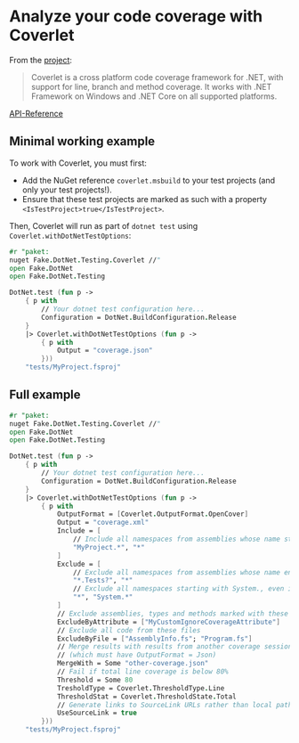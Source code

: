 # Analyze your code coverage with Coverlet

From the [project](https://github.com/tonerdo/coverlet):
> Coverlet is a cross platform code coverage framework for .NET, with support for line, branch and method coverage. It works with .NET Framework on Windows and .NET Core on all supported platforms.

[API-Reference](apidocs/v5/fake-dotnet-testing-coverlet.html)

## Minimal working example

To work with Coverlet, you must first:

* Add the NuGet reference `coverlet.msbuild` to your test projects (and only your test projects!).
* Ensure that these test projects are marked as such with a property `<IsTestProject>true</IsTestProject>`.

Then, Coverlet will run as part of `dotnet test` using `Coverlet.withDotNetTestOptions`:

```fsharp
#r "paket:
nuget Fake.DotNet.Testing.Coverlet //"
open Fake.DotNet
open Fake.DotNet.Testing

DotNet.test (fun p ->
    { p with 
        // Your dotnet test configuration here...
        Configuration = DotNet.BuildConfiguration.Release
    }
    |> Coverlet.withDotNetTestOptions (fun p ->
        { p with
            Output = "coverage.json"
        }))
    "tests/MyProject.fsproj"
```

## Full example

```fsharp
#r "paket:
nuget Fake.DotNet.Testing.Coverlet //"
open Fake.DotNet
open Fake.DotNet.Testing

DotNet.test (fun p ->
    { p with 
        // Your dotnet test configuration here...
        Configuration = DotNet.BuildConfiguration.Release
    }
    |> Coverlet.withDotNetTestOptions (fun p ->
        { p with
            OutputFormat = [Coverlet.OutputFormat.OpenCover]
            Output = "coverage.xml"
            Include = [
                // Include all namespaces from assemblies whose name starts with MyProject
                "MyProject.*", "*"
            ]
            Exclude = [
                // Exclude all namespaces from assemblies whose name ends with .Test or .Tests
                "*.Tests?", "*"
                // Exclude all namespaces starting with System., even in included assemblies
                "*", "System.*"
            ]
            // Exclude assemblies, types and methods marked with these attributes
            ExcludeByAttribute = ["MyCustomIgnoreCoverageAttribute"]
            // Exclude all code from these files
            ExcludeByFile = ["AssemblyInfo.fs"; "Program.fs"]
            // Merge results with results from another coverage session
            // (which must have OutputFormat = Json)
            MergeWith = Some "other-coverage.json"
            // Fail if total line coverage is below 80%
            Threshold = Some 80
            TresholdType = Coverlet.ThresholdType.Line
            ThresholdStat = Coverlet.ThresholdState.Total
            // Generate links to SourceLink URLs rather than local paths
            UseSourceLink = true
        }))
    "tests/MyProject.fsproj"
```
